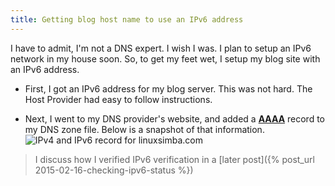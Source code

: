 ```yaml
---
title: Getting blog host name to use an IPv6 address
---
```


I have to admit, I'm not a DNS expert. I wish I was. 
I plan to setup an IPv6 network in my house soon.
So, to get my feet wet, I setup my blog site with an IPv6 address.

* First, I got an IPv6 address for my blog server. This was not hard. 
The Host Provider had easy to follow instructions. 

* Next, I went to my DNS provider's website, 
and added a **[AAAA](https://www.youtube.com/watch?v=URCcDM7eqDI)** 
record to my DNS zone file. Below is a snapshot of that information.
![IPv4 and IPv6 record for linuxsimba.com](https://lh6.googleusercontent.com/T2_DHdMU16kvlyqAGwapPm356ibVjuWXUnJ0jtVm6z4=s0 "aaaa_record.png")

> I discuss how I verified IPv6 verification in a [later post]({% post_url 2015-02-16-checking-ipv6-status %})

